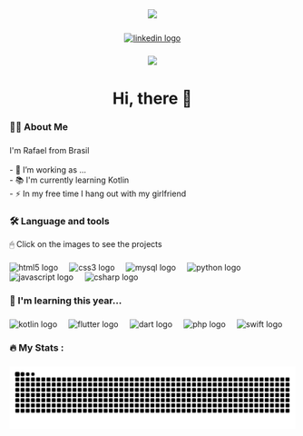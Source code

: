 <div align="center">
  <img height="150" src="https://conteudo.imguol.com.br/c/noticias/1c/2022/05/24/imagem-criada-no-imagen-prototipo-do-google-que-cria-imagens-baseadas-em-texto-neste-caso-um-cachorro-corgi-andando-de-bicicleta-na-times-square-usando-oculos-de-sol-e-chapeu-de-praia-1653397634334_v2_900x506.jpg"  />
</div>

###

<div align="center">
  <a href="https://www.linkedin.com/in/rafael-santos-8a0b44313/" target="_blank">
    <img src="https://img.shields.io/static/v1?message=LinkedIn&logo=linkedin&label=&color=0077B5&logoColor=white&labelColor=&style=for-the-badge" height="25" alt="linkedin logo"  />
  </a>
</div>

###

<div align="center">
  <img src="https://visitor-badge.laobi.icu/badge?page_id=r4santos.r4santos&"  />
</div>

###

<h1 align="center">Hi, there 👋</h1>

###

<h3 align="left">👩‍💻  About Me</h3>

###

<p align="left">I'm Rafael from Brasil<br><br>- 🔭 I’m working as ...<br>- 📚 I'm currently learning Kotlin<br>- ⚡ In my free time I hang out with my girlfriend</p>

###

<h3 align="left">🛠 Language and tools</h3>
<p align="left">🖱 Click on the images to see the projects</p>

###

<div align="left">
    <a href="https://github.com/codedias?tab=repositories&q=&type=&language=html&sort=" style="text-decoration: none !important;">
        <img src="https://cdn.jsdelivr.net/gh/devicons/devicon/icons/html5/html5-original.svg" height="40" alt="html5 logo" />
    </a>
    <img width="12" />
    <a href="https://github.com/codedias?tab=repositories&q=&type=&language=css&sort=" style="text-decoration: none !important;">
        <img src="https://cdn.jsdelivr.net/gh/devicons/devicon/icons/css3/css3-original.svg" height="40" alt="css3 logo" />
    </a>
    <img width="12" />
    <a href="https://github.com/codedias?tab=repositories&q=&type=&language=mysql&sort=" style="text-decoration: none !important;">
        <img src="https://cdn.jsdelivr.net/gh/devicons/devicon/icons/mysql/mysql-original.svg" height="40" alt="mysql logo" />
    </a>
    <img width="12" />
    <a href="https://github.com/codedias?tab=repositories&q=&type=&language=python&sort=" style="text-decoration: none !important;">
        <img src="https://cdn.jsdelivr.net/gh/devicons/devicon/icons/python/python-original.svg" height="40" alt="python logo" />
    </a>
    <img width="12" />
    <a href="https://github.com/codedias?tab=repositories&q=&type=&language=javascript&sort=" style="text-decoration: none !important;">
        <img src="https://cdn.jsdelivr.net/gh/devicons/devicon/icons/javascript/javascript-original.svg" height="40" alt="javascript logo" />
    </a>
    <img width="12" />
    <a href="https://github.com/codedias?tab=repositories&q=&type=&language=csharp&sort=" style="text-decoration: none !important;">
        <img src="https://cdn.jsdelivr.net/gh/devicons/devicon/icons/csharp/csharp-original.svg" height="40" alt="csharp logo" />
    </a>
</div>

###

<h3 align="left">📖 I'm learning this year...</h3>

###

<div align="left">
    <a href="https://github.com/codedias?tab=repositories&q=&type=&language=kotlin&sort=" style="text-decoration: none !important;">
        <img src="https://cdn.jsdelivr.net/gh/devicons/devicon/icons/kotlin/kotlin-original.svg" height="40" alt="kotlin logo" />
    </a>
    <img width="12" />
    <a href="https://github.com/codedias?tab=repositories&q=&type=&language=flutter&sort=" style="text-decoration: none !important;">
        <img src="https://cdn.jsdelivr.net/gh/devicons/devicon/icons/flutter/flutter-original.svg" height="40" alt="flutter logo" />
    </a>
    <img width="12" />
    <a href="https://github.com/codedias?tab=repositories&q=&type=&language=dart&sort=" style="text-decoration: none !important;">
        <img src="https://cdn.jsdelivr.net/gh/devicons/devicon/icons/dart/dart-original.svg" height="40" alt="dart logo" />
    </a>
    <img width="12" />
    <a href="https://github.com/codedias?tab=repositories&q=&type=&language=php&sort=" style="text-decoration: none !important;">
        <img src="https://cdn.jsdelivr.net/gh/devicons/devicon/icons/php/php-original.svg" height="40" alt="php logo" />
    </a>
    <img width="12" />
    <a href="https://github.com/codedias?tab=repositories&q=&type=&language=swift&sort=" style="text-decoration: none !important;">
        <img src="https://cdn.jsdelivr.net/gh/devicons/devicon/icons/swift/swift-original.svg" height="40" alt="swift logo" />
    </a>
</div>



###

<h3 align="left">🔥   My Stats :</h3>

###



###

<img src="https://raw.githubusercontent.com/r4santos/r4santos/output/snake.svg" alt="Snake animation" />

###
